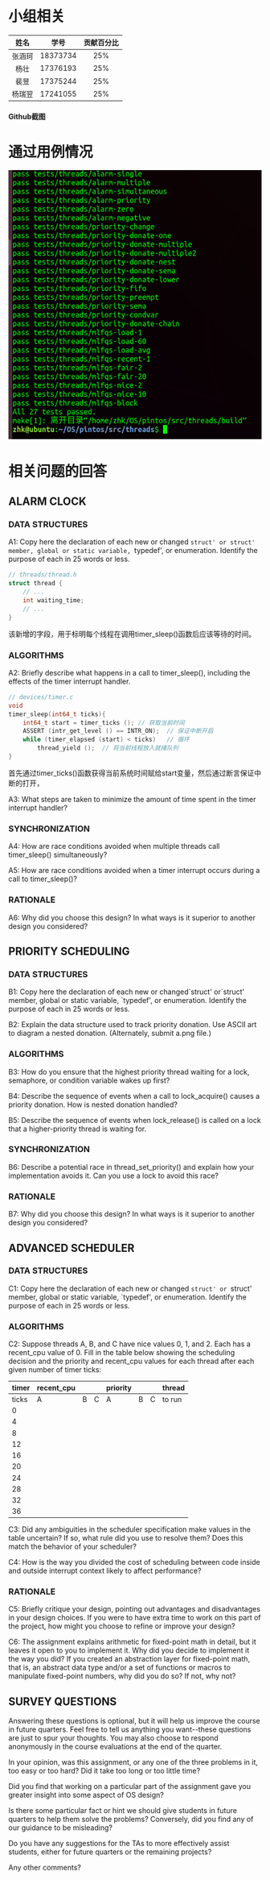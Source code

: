 # 小组相关

|  姓名  |   学号   | 贡献百分比 |
| :----: | :------: | :--------: |
| 张涵珂 | 18373734 |    25%     |
|  杨壮  | 17376193 |    25%     |
|  裴昱  | 17375244 |    25%     |
| 杨瑞翌 | 17241055 |    25%     |

#### Github截图



# 通过用例情况

![通过用例情况](../pic/通过用例情况.png)

# 相关问题的回答

## ALARM CLOCK

### DATA STRUCTURES

A1: Copy here the declaration of each new or changed `struct' or
struct' member, global or static variable, `typedef', or enumeration.  Identify the purpose of each in 25 words or less.

```c
// threads/thread.h
struct thread {
    // ...
	int waiting_time;                   
    // ...
}
```

该新增的字段，用于标明每个线程在调用timer_sleep()函数后应该等待的时间。



### ALGORITHMS

A2: Briefly describe what happens in a call to timer_sleep(),
including the effects of the timer interrupt handler.

```c
// devices/timer.c
void
timer_sleep(int64_t ticks){
    int64_t start = timer_ticks (); // 获取当前时间
    ASSERT (intr_get_level () == INTR_ON);  // 保证中断开启
    while (timer_elapsed (start) < ticks)   // 循环
        thread_yield ();  // 将当前线程放入就绪队列
}
```

首先通过timer_ticks()函数获得当前系统时间赋给start变量，然后通过断言保证中断的打开，

A3: What steps are taken to minimize the amount of time spent in
the timer interrupt handler?



### SYNCHRONIZATION

A4: How are race conditions avoided when multiple threads call
timer_sleep() simultaneously?



A5: How are race conditions avoided when a timer interrupt occurs
during a call to timer_sleep()?



### RATIONALE

A6: Why did you choose this design?  In what ways is it superior to
another design you considered?

## PRIORITY SCHEDULING

### DATA STRUCTURES

B1: Copy here the declaration of each new or changed\`struct\' or\`struct\' member, global or static variable, \`typedef', or enumeration.  Identify the purpose of each in 25 words or less.



B2: Explain the data structure used to track priority donation.
Use ASCII art to diagram a nested donation.  (Alternately, submit a.png file.)



### ALGORITHMS

B3: How do you ensure that the highest priority thread waiting for
a lock, semaphore, or condition variable wakes up first?



B4: Describe the sequence of events when a call to lock_acquire()
causes a priority donation.  How is nested donation handled?



B5: Describe the sequence of events when lock_release() is called
on a lock that a higher-priority thread is waiting for.



### SYNCHRONIZATION

B6: Describe a potential race in thread_set_priority() and explain
how your implementation avoids it.  Can you use a lock to avoid
this race?



### RATIONALE

B7: Why did you choose this design?  In what ways is it superior to
another design you considered?



## ADVANCED SCHEDULER

### DATA STRUCTURES

C1: Copy here the declaration of each new or changed `struct' or
`struct' member, global or static variable, `typedef', or enumeration.  Identify the purpose of each in 25 words or less.



### ALGORITHMS

C2: Suppose threads A, B, and C have nice values 0, 1, and 2.  Each has a recent_cpu value of 0.  Fill in the table below showing the scheduling decision and the priority and recent_cpu values for each thread after each given number of timer ticks:



| timer | recent_cpu |      |      | priority |      |      | thread |
| ----- | ---------- | ---- | ---- | -------- | ---- | ---- | ------ |
| ticks | A          | B    | C    | A        | B    | C    | to run |
| 0     |            |      |      |          |      |      |        |
| 4     |            |      |      |          |      |      |        |
| 8     |            |      |      |          |      |      |        |
| 12    |            |      |      |          |      |      |        |
| 16    |            |      |      |          |      |      |        |
| 20    |            |      |      |          |      |      |        |
| 24    |            |      |      |          |      |      |        |
| 28    |            |      |      |          |      |      |        |
| 32    |            |      |      |          |      |      |        |
| 36    |            |      |      |          |      |      |        |



C3: Did any ambiguities in the scheduler specification make values
in the table uncertain?  If so, what rule did you use to resolve
them?  Does this match the behavior of your scheduler?



C4: How is the way you divided the cost of scheduling between code
inside and outside interrupt context likely to affect performance?



### RATIONALE

C5: Briefly critique your design, pointing out advantages and
disadvantages in your design choices.  If you were to have extra
time to work on this part of the project, how might you choose to
refine or improve your design?



C6: The assignment explains arithmetic for fixed-point math in
detail, but it leaves it open to you to implement it.  Why did you
decide to implement it the way you did?  If you created an
abstraction layer for fixed-point math, that is, an abstract data
type and/or a set of functions or macros to manipulate fixed-point
numbers, why did you do so?  If not, why not?



## SURVEY QUESTIONS


Answering these questions is optional, but it will help us improve the
course in future quarters.  Feel free to tell us anything you
want--these questions are just to spur your thoughts.  You may also
choose to respond anonymously in the course evaluations at the end of
the quarter.

In your opinion, was this assignment, or any one of the three problems
in it, too easy or too hard?  Did it take too long or too little time?



Did you find that working on a particular part of the assignment gave
you greater insight into some aspect of OS design?



Is there some particular fact or hint we should give students in
future quarters to help them solve the problems?  Conversely, did you
find any of our guidance to be misleading?



Do you have any suggestions for the TAs to more effectively assist
students, either for future quarters or the remaining projects?



Any other comments?